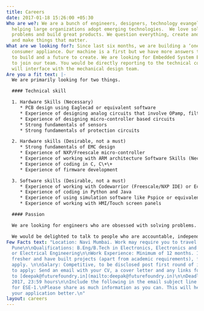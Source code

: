 ```yaml
---
title: Careers
date: 2017-01-18 15:26:00 +05:30
Who are we?: We are a bunch of engineers, designers, technology evangelists and marketers
  helping large organizations adopt emerging technologies.  We love solving real-world
  problems and build great products. We question everything, create and break swiftly
  and make things that matter.
What are we looking for?: Since last six months, we are building a ‘one of a kind’
  consumer appliance. Our machine is a first but we have more answers to find, things
  to build and a future to create. We are looking for Embedded System Engineers (ESE)
  to join our team. You would be directly reporting to the technical co-founder and
  will interface with the mechanical design team.
Are you a fit text: |-
  We are primarily looking for two things.

  #### Technical skill

  1. Hardware Skills (Necessary)
     * PCB design using Eaglecad or equivalent software
     * Experience of designing analog circuits that involve OPamp, filters
     * Experience of designing micro-controller based circuits
     * Strong fundamentals of sensors
     * Strong fundamentals of protection circuits

  2. Hardware skills (Desirable, not a must)
     * Strong fundamentals of EMC design
     * Experience of NXP/Freescale micro-controller
     * Experience of working with ARM architecture Software Skills (Necessary)
     * Experience of coding in C, C\+\+
     * Experience of firmware development

  3. Software skills (Desirable, not a must)
     * Experience of working with Codewarrior (Freescale/NXP IDE) or Eclipse IDE
     * Experience of coding in Python and Java
     * Experience of using simulation software like Pspice or equivalent
     * Experience of working with HMI/Touch screen panels

  #### Passion

  We are looking for engineers who are obsessed with solving problems. Every day in our office is challenging and you need more than motivation to succeed. We look for traits like picking up new skills quickly and working under tight deadlines.

  We would be delighted to talk to people who are accountable, independent and can deliver without constant supervision.
Few Facts text: "Location: Navi Mumbai. Work may require you to travel to Mumbai and
  Pune\n\nQualifications: B.Eng/B.Tech in Electronics, Electronics and Telecommunications
  or Electrical Engineering\n\nWork Experience: Minimum of 12 months. If you are a
  fresher and have built projects (apart from academic requirements), feel free to
  apply. \n\nSalary: Competitive, to be disclosed post first round of interview.\n\nHow
  to apply: Send an email with your CV, a cover letter and any links for your projects
  to [deepak@futurefoundry.in](mailto:deepak@futurefoundry.in)\n\nDeadline: 17th June,
  2017, 23:59 hours\n\nInclude the following in the email subject line: Application
  for ESE-1.\nPlease share as much information as you can. This will help us evaluate
  your application better.\n"
layout: careers
---
```


